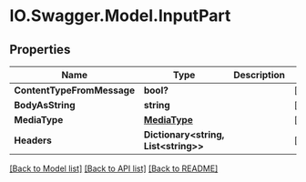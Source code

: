 # IO.Swagger.Model.InputPart
## Properties

Name | Type | Description | Notes
------------ | ------------- | ------------- | -------------
**ContentTypeFromMessage** | **bool?** |  | [optional] 
**BodyAsString** | **string** |  | [optional] 
**MediaType** | [**MediaType**](MediaType.md) |  | [optional] 
**Headers** | **Dictionary&lt;string, List&lt;string&gt;&gt;** |  | [optional] 

[[Back to Model list]](../README.md#documentation-for-models) [[Back to API list]](../README.md#documentation-for-api-endpoints) [[Back to README]](../README.md)


